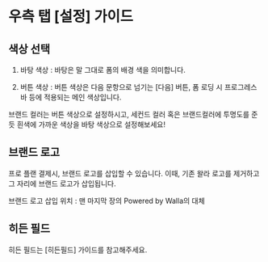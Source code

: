 # 우측 탭 [설정] 가이드

## 색상 선택

1. 바탕 색상 : 바탕은 말 그대로 폼의 배경 색을 의미합니다.

2. 버튼 색상 : 버튼 색상은 다음 문항으로 넘기는 [다음] 버튼, 폼 로딩 시 프로그레스 바 등에 적용되는 메인 색상입니다.

브랜드 컬러는 버튼 색상으로 설정하시고, 세컨드 컬러 혹은 브랜드컬러에 투명도를 준듯 흰색에 가까운 색상을 바탕 색상으로 설정해보세요!

## 브랜드 로고

프로 플랜 결제시, 브랜드 로고를 삽입할 수 있습니다. 이때, 기존 왈라 로고를 제거하고 그 자리에 브랜드 로고가 삽입됩니다.

브랜드 로고 삽입 위치 : 맨 마지막 장의 Powered by Walla의 대체

## 히든 필드

히든 필드는 [히든필드] 가이드를 참고해주세요.
